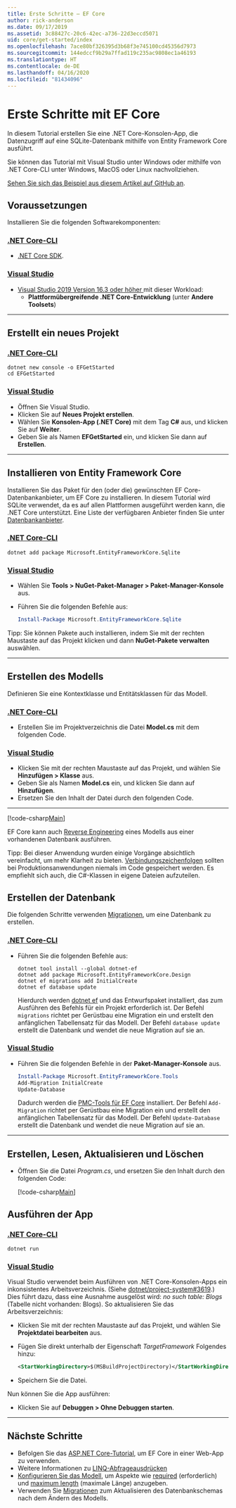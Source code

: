 ```yaml
---
title: Erste Schritte – EF Core
author: rick-anderson
ms.date: 09/17/2019
ms.assetid: 3c88427c-20c6-42ec-a736-22d3eccd5071
uid: core/get-started/index
ms.openlocfilehash: 7ace80bf326395d3b68f3e745100cd45356d7973
ms.sourcegitcommit: 144edccf9b29a7ffad119c235ac9808ec1a46193
ms.translationtype: HT
ms.contentlocale: de-DE
ms.lasthandoff: 04/16/2020
ms.locfileid: "81434096"
---
```

# <a name="getting-started-with-ef-core"></a>Erste Schritte mit EF Core

In diesem Tutorial erstellen Sie eine .NET Core-Konsolen-App, die Datenzugriff auf eine SQLite-Datenbank mithilfe von Entity Framework Core ausführt.

Sie können das Tutorial mit Visual Studio unter Windows oder mithilfe von .NET Core-CLI unter Windows, MacOS oder Linux nachvollziehen.

[Sehen Sie sich das Beispiel aus diesem Artikel auf GitHub an](https://github.com/dotnet/EntityFramework.Docs/tree/master/samples/core/GetStarted).

## <a name="prerequisites"></a>Voraussetzungen

Installieren Sie die folgenden Softwarekomponenten:

### <a name="net-core-cli"></a>[.NET Core-CLI](#tab/netcore-cli)

* [.NET Core SDK](https://www.microsoft.com/net/download/core).

### <a name="visual-studio"></a>[Visual Studio](#tab/visual-studio)

* [Visual Studio 2019 Version 16.3 oder höher ](https://www.visualstudio.com/downloads/) mit dieser Workload:
  * **Plattformübergreifende .NET Core-Entwicklung** (unter **Andere Toolsets**)

---

## <a name="create-a-new-project"></a>Erstellt ein neues Projekt

### <a name="net-core-cli"></a>[.NET Core-CLI](#tab/netcore-cli)

```dotnetcli
dotnet new console -o EFGetStarted
cd EFGetStarted
```

### <a name="visual-studio"></a>[Visual Studio](#tab/visual-studio)

* Öffnen Sie Visual Studio.
* Klicken Sie auf **Neues Projekt erstellen**.
* Wählen Sie **Konsolen-App (.NET Core)** mit dem Tag **C#** aus, und klicken Sie auf **Weiter**.
* Geben Sie als Namen **EFGetStarted** ein, und klicken Sie dann auf **Erstellen**.

---

## <a name="install-entity-framework-core"></a>Installieren von Entity Framework Core

Installieren Sie das Paket für den (oder die) gewünschten EF Core-Datenbankanbieter, um EF Core zu installieren. In diesem Tutorial wird SQLite verwendet, da es auf allen Plattformen ausgeführt werden kann, die .NET Core unterstützt. Eine Liste der verfügbaren Anbieter finden Sie unter [Datenbankanbieter](../providers/index.md).

### <a name="net-core-cli"></a>[.NET Core-CLI](#tab/netcore-cli)

```dotnetcli
dotnet add package Microsoft.EntityFrameworkCore.Sqlite
```

### <a name="visual-studio"></a>[Visual Studio](#tab/visual-studio)

* Wählen Sie **Tools > NuGet-Paket-Manager > Paket-Manager-Konsole** aus.
* Führen Sie die folgenden Befehle aus:

  ``` PowerShell
  Install-Package Microsoft.EntityFrameworkCore.Sqlite
  ```

Tipp: Sie können Pakete auch installieren, indem Sie mit der rechten Maustaste auf das Projekt klicken und dann **NuGet-Pakete verwalten** auswählen.

---

## <a name="create-the-model"></a>Erstellen des Modells

Definieren Sie eine Kontextklasse und Entitätsklassen für das Modell.

### <a name="net-core-cli"></a>[.NET Core-CLI](#tab/netcore-cli)

* Erstellen Sie im Projektverzeichnis die Datei **Model.cs** mit dem folgenden Code.

### <a name="visual-studio"></a>[Visual Studio](#tab/visual-studio)

* Klicken Sie mit der rechten Maustaste auf das Projekt, und wählen Sie **Hinzufügen > Klasse** aus.
* Geben Sie als Namen **Model.cs** ein, und klicken Sie dann auf **Hinzufügen**.
* Ersetzen Sie den Inhalt der Datei durch den folgenden Code.

---

[!code-csharp[Main](../../../samples/core/GetStarted/Model.cs)]

EF Core kann auch [Reverse Engineering](../managing-schemas/scaffolding.md) eines Modells aus einer vorhandenen Datenbank ausführen.

Tipp: Bei dieser Anwendung wurden einige Vorgänge absichtlich vereinfacht, um mehr Klarheit zu bieten. [Verbindungszeichenfolgen](../miscellaneous/connection-strings.md) sollten bei Produktionsanwendungen niemals im Code gespeichert werden. Es empfiehlt sich auch, die C#-Klassen in eigene Dateien aufzuteilen.

## <a name="create-the-database"></a>Erstellen der Datenbank

Die folgenden Schritte verwenden [Migrationen](xref:core/managing-schemas/migrations/index), um eine Datenbank zu erstellen.

### <a name="net-core-cli"></a>[.NET Core-CLI](#tab/netcore-cli)

* Führen Sie die folgenden Befehle aus:

  ```dotnetcli
  dotnet tool install --global dotnet-ef
  dotnet add package Microsoft.EntityFrameworkCore.Design
  dotnet ef migrations add InitialCreate
  dotnet ef database update
  ```

  Hierdurch werden [dotnet ef](../miscellaneous/cli/dotnet.md) und das Entwurfspaket installiert, das zum Ausführen des Befehls für ein Projekt erforderlich ist. Der Befehl `migrations` richtet per Gerüstbau eine Migration ein und erstellt den anfänglichen Tabellensatz für das Modell. Der Befehl `database update` erstellt die Datenbank und wendet die neue Migration auf sie an.

### <a name="visual-studio"></a>[Visual Studio](#tab/visual-studio)

* Führen Sie die folgenden Befehle in der **Paket-Manager-Konsole** aus.

  ``` PowerShell
  Install-Package Microsoft.EntityFrameworkCore.Tools
  Add-Migration InitialCreate
  Update-Database
  ```

  Dadurch werden die [PMC-Tools für EF Core](../miscellaneous/cli/powershell.md) installiert. Der Befehl `Add-Migration` richtet per Gerüstbau eine Migration ein und erstellt den anfänglichen Tabellensatz für das Modell. Der Befehl `Update-Database` erstellt die Datenbank und wendet die neue Migration auf sie an.

---

## <a name="create-read-update--delete"></a>Erstellen, Lesen, Aktualisieren und Löschen

* Öffnen Sie die Datei *Program.cs*, und ersetzen Sie den Inhalt durch den folgenden Code:

  [!code-csharp[Main](../../../samples/core/GetStarted/Program.cs)]

## <a name="run-the-app"></a>Ausführen der App

### <a name="net-core-cli"></a>[.NET Core-CLI](#tab/netcore-cli)

```dotnetcli
dotnet run
```

### <a name="visual-studio"></a>[Visual Studio](#tab/visual-studio)

Visual Studio verwendet beim Ausführen von .NET Core-Konsolen-Apps ein inkonsistentes Arbeitsverzeichnis. (Siehe [dotnet/project-system#3619](https://github.com/dotnet/project-system/issues/3619).) Dies führt dazu, dass eine Ausnahme ausgelöst wird: *no such table: Blogs* (Tabelle nicht vorhanden: Blogs). So aktualisieren Sie das Arbeitsverzeichnis:

* Klicken Sie mit der rechten Maustaste auf das Projekt, und wählen Sie **Projektdatei bearbeiten** aus.
* Fügen Sie direkt unterhalb der Eigenschaft *TargetFramework* Folgendes hinzu:

  ``` XML
  <StartWorkingDirectory>$(MSBuildProjectDirectory)</StartWorkingDirectory>
  ```

* Speichern Sie die Datei.

Nun können Sie die App ausführen:

* Klicken Sie auf **Debuggen > Ohne Debuggen starten**.

---

## <a name="next-steps"></a>Nächste Schritte

* Befolgen Sie das [ASP.NET Core-Tutorial](/aspnet/core/data/ef-rp/intro), um EF Core in einer Web-App zu verwenden.
* Weitere Informationen zu [LINQ-Abfrageausdrücken](/dotnet/csharp/programming-guide/concepts/linq/basic-linq-query-operations)
* [Konfigurieren Sie das Modell](xref:core/modeling/index), um Aspekte wie [required](xref:core/modeling/entity-properties#required-and-optional-properties) (erforderlich) und [maximum length](xref:core/modeling/entity-properties#maximum-length) (maximale Länge) anzugeben.
* Verwenden Sie [Migrationen](xref:core/managing-schemas/migrations/index) zum Aktualisieren des Datenbankschemas nach dem Ändern des Modells.

